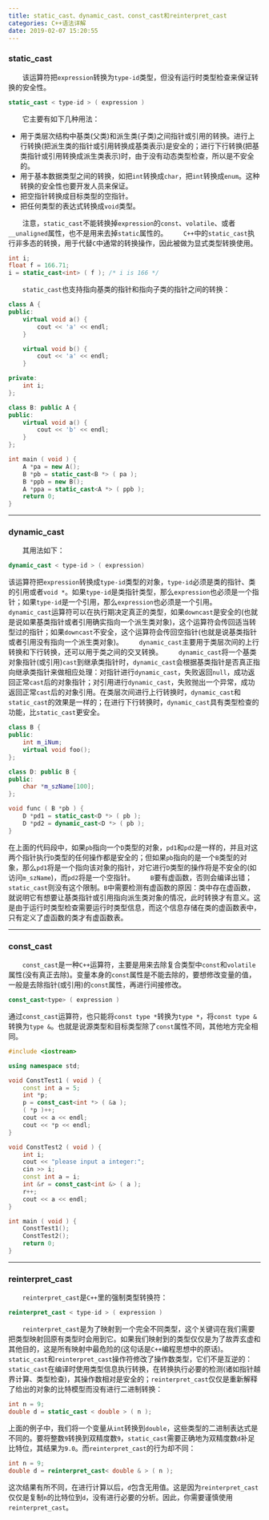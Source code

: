 ```yaml
---
title: static_cast、dynamic_cast、const_cast和reinterpret_cast
categories: C++语法详解
date: 2019-02-07 15:20:55
---
```

### static_cast

&emsp;&emsp;该运算符把`expression`转换为`type-id`类型，但没有运行时类型检查来保证转换的安全性。<!--more-->

``` cpp
static_cast < type-id > ( expression )
```

&emsp;&emsp;它主要有如下几种用法：

- 用于类层次结构中基类(父类)和派生类(子类)之间指针或引用的转换。进行上行转换(把派生类的指针或引用转换成基类表示)是安全的；进行下行转换(把基类指针或引用转换成派生类表示)时，由于没有动态类型检查，所以是不安全的。
- 用于基本数据类型之间的转换，如把`int`转换成`char`，把`int`转换成`enum`。这种转换的安全性也要开发人员来保证。
- 把空指针转换成目标类型的空指针。
- 把任何类型的表达式转换成`void`类型。

&emsp;&emsp;注意，`static_cast`不能转换掉`expression`的`const`、`volatile`、或者`__unaligned`属性，也不是用来去掉`static`属性的。
&emsp;&emsp;`C++`中的`static_cast`执行非多态的转换，用于代替`C`中通常的转换操作，因此被做为显式类型转换使用。

``` cpp
int i;
float f = 166.71;
i = static_cast<int> ( f ); /* i is 166 */
```

&emsp;&emsp;`static_cast`也支持指向基类的指针和指向子类的指针之间的转换：

``` cpp
class A {
public:
    virtual void a() {
        cout << 'a' << endl;
    }

    virtual void b() {
        cout << 'a' << endl;
    }

private:
    int i;
};

class B: public A {
public:
    virtual void a() {
        cout << 'b' << endl;
    }
};

int main ( void ) {
    A *pa = new A();
    B *pb = static_cast<B *> ( pa );
    B *ppb = new B();
    A *ppa = static_cast<A *> ( ppb );
    return 0;
}
```


---

### dynamic_cast

&emsp;&emsp;其用法如下：

``` cpp
dynamic_cast < type-id > ( expression)
```

该运算符把`expression`转换成`type-id`类型的对象，`type-id`必须是类的指针、类的引用或者`void *`。如果`type-id`是类指针类型，那么`expression`也必须是一个指针；如果`type-id`是一个引用，那么`expression`也必须是一个引用。
&emsp;&emsp;`dynamic_cast`运算符可以在执行期决定真正的类型，如果`downcast`是安全的(也就是说如果基类指针或者引用确实指向一个派生类对象)，这个运算符会传回适当转型过的指针；如果`downcast`不安全，这个运算符会传回空指针(也就是说基类指针或者引用没有指向一个派生类对象)。
&emsp;&emsp;`dynamic_cast`主要用于类层次间的上行转换和下行转换，还可以用于类之间的交叉转换。
&emsp;&emsp;`dynamic_cast`将一个基类对象指针(或引用)`cast`到继承类指针时，`dynamic_cast`会根据基类指针是否真正指向继承类指针来做相应处理：对指针进行`dynamic_cast`，失败返回`null`，成功返回正常`cast`后的对象指针；对引用进行`dynamic_cast`，失败抛出一个异常，成功返回正常`cast`后的对象引用。在类层次间进行上行转换时，`dynamic_cast`和`static_cast`的效果是一样的；在进行下行转换时，`dynamic_cast`具有类型检查的功能，比`static_cast`更安全。

``` cpp
class B {
public:
    int m_iNum;
    virtual void foo();
};

class D: public B {
public:
    char *m_szName[100];
};

void func ( B *pb ) {
    D *pd1 = static_cast<D *> ( pb );
    D *pd2 = dynamic_cast<D *> ( pb );
}
```

在上面的代码段中，如果`pb`指向一个`D`类型的对象，`pd1`和`pd2`是一样的，并且对这两个指针执行`D`类型的任何操作都是安全的；但如果`pb`指向的是一个`B`类型的对象，那么`pd1`将是一个指向该对象的指针，对它进行`D`类型的操作将是不安全的(如访问`m_szName`)，而`pd2`将是一个空指针。
&emsp;&emsp;`B`要有虚函数，否则会编译出错；`static_cast`则没有这个限制。`B`中需要检测有虚函数的原因：类中存在虚函数，就说明它有想要让基类指针或引用指向派生类对象的情况，此时转换才有意义。这是由于运行时类型检查需要运行时类型信息，而这个信息存储在类的虚函数表中，只有定义了虚函数的类才有虚函数表。

---

### const_cast

&emsp;&emsp;`const_cast`是一种`C++`运算符，主要是用来去除复合类型中`const`和`volatile`属性(没有真正去除)。变量本身的`const`属性是不能去除的，要想修改变量的值，一般是去除指针(或引用)的`const`属性，再进行间接修改。

``` cpp
const_cast<type> ( expression )
```

通过`const_cast`运算符，也只能将`const type *`转换为`type *`，将`const type &`转换为`type &`。也就是说源类型和目标类型除了`const`属性不同，其他地方完全相同。

``` cpp
#include <iostream>

using namespace std;

void ConstTest1 ( void ) {
    const int a = 5;
    int *p;
    p = const_cast<int *> ( &a );
    ( *p )++;
    cout << a << endl;
    cout << *p << endl;
}

void ConstTest2 ( void ) {
    int i;
    cout << "please input a integer:";
    cin >> i;
    const int a = i;
    int &r = const_cast<int &> ( a );
    r++;
    cout << a << endl;
}

int main ( void ) {
    ConstTest1();
    ConstTest2();
    return 0;
}
```


---

### reinterpret_cast

&emsp;&emsp;`reinterpret_cast`是`C++`里的强制类型转换符：

``` cpp
reinterpret_cast < type-id > ( expression )
```

&emsp;&emsp;`reinterpret_cast`是为了映射到一个完全不同类型，这个关键词在我们需要把类型映射回原有类型时会用到它。如果我们映射到的类型仅仅是为了故弄玄虚和其他目的，这是所有映射中最危险的(这句话是`C++`编程思想中的原话)。
&emsp;&emsp;`static_cast`和`reinterpret_cast`操作符修改了操作数类型，它们不是互逆的：`static_cast`在编译时使用类型信息执行转换，在转换执行必要的检测(诸如指针越界计算、类型检查)，其操作数相对是安全的；`reinterpret_cast`仅仅是重新解释了给出的对象的比特模型而没有进行二进制转换：

``` cpp
int n = 9;
double d = static_cast < double > ( n );
```

上面的例子中，我们将一个变量从`int`转换到`double`，这些类型的二进制表达式是不同的。要将整数`9`转换到双精度数`9`，`static_cast`需要正确地为双精度数`d`补足比特位，其结果为`9.0`。而`reinterpret_cast`的行为却不同：

``` cpp
int n = 9;
double d = reinterpret_cast< double & > ( n );
```

这次结果有所不同，在进行计算以后，`d`包含无用值。这是因为`reinterpret_cast`仅仅是复制`n`的比特位到`d`，没有进行必要的分析。因此，你需要谨慎使用`reinterpret_cast`。
